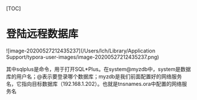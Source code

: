[TOC]

# 登陆远程数据库

![image-20200527212435237](/Users/lch/Library/Application Support/typora-user-images/image-20200527212435237.png)

其中sqlplus是命令，用于打开SQL*Plus。在system@myzdb中，system是数据库的用户名；@表示要登录哪个数据库；myzdb是我们前面配置好的网络服务名，它指向目标数据库（192.168.1.202）。也就是tnsnames.ora中配置的网络服务名